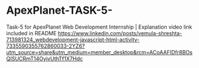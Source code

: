 # ApexPlanet-TASK-5-
Task-5 for ApexPlanet Web Development Internship | Explanation video link included in README
https://www.linkedin.com/posts/vemula-shreshta-713981324_webdevelopment-javascript-html-activity-7335590355762860033-2YZ6?utm_source=share&utm_medium=member_desktop&rcm=ACoAAFIDfr8BOsQISUCRmT14OyjvUthTf1X7Hdc
